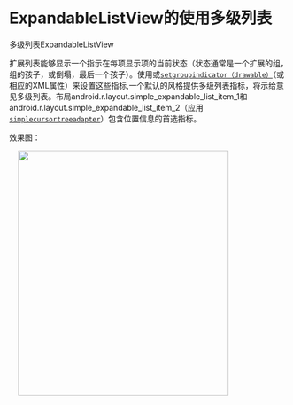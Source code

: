 # ExpandableListView的使用多级列表

   <p>多级列表ExpandableListView&nbsp;</p> 
<p>扩展列表能够显示一个指示在每项显示项的当前状态（状态通常是一个扩展的组，组的孩子，或倒塌，最后一个孩子）。使用或<code><a href="https://developer.android.com/reference/android/widget/ExpandableListView.html#setGroupIndicator(android.graphics.drawable.Drawable)" target="_blank" rel="nofollow">setgroupindicator（drawable）</a></code>（或相应的XML属性）来设置这些指标,一个默认的风格提供多级列表指标，将示给意见多级列表。布局android.r.layout.simple_expandable_list_item_1和android.r.layout.simple_expandable_list_item_2（应用<code><a href="https://developer.android.com/reference/android/widget/SimpleCursorTreeAdapter.html" target="_blank" rel="nofollow">simplecursortreeadapter</a></code>）包含位置信息的首选指标。</p> 
<p>效果图：</p> 
<p>&nbsp;&nbsp;&nbsp;&nbsp;<img alt="" height="443" src="https://static.oschina.net/uploads/space/2016/1205/112447_6XK2_2945455.png" width="380"></p> 


